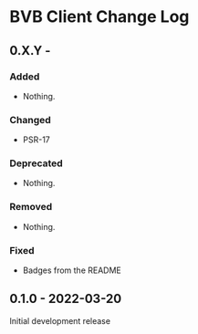 # BVB Client Change Log

## 0.X.Y - 

### Added

- Nothing.

### Changed

- PSR-17

### Deprecated

- Nothing.

### Removed

- Nothing.

### Fixed

- Badges from the README

## 0.1.0 - 2022-03-20

Initial development release
